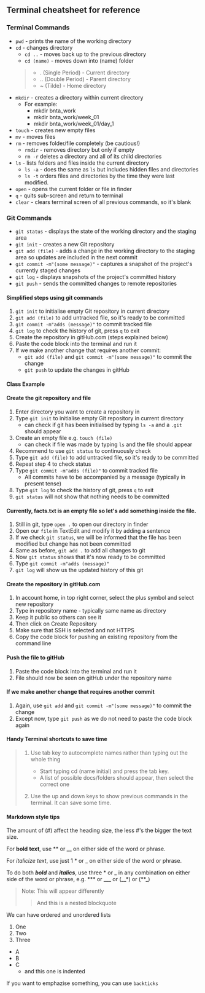 ## Terminal cheatsheet for reference

### Terminal Commands

* `pwd` - prints the name of the working directory
* `cd` - changes directory
  * `cd ..` - moves back up to the previous directory
  * `cd (name)` - moves down into (name) folder
  >  * . (Single Period) - Current directory
  >  * .. (Double Period) - Parent directory
  >  * ~ (Tilde) - Home directory
* `mkdir` - creates a directory within current directory
  * For example:
    * mkdir bnta_work
    * mkdir bnta_work/week_01
    * mkdir bnta_work/week_01/day_1
* `touch` - creates new empty files
* `mv` - moves files
* `rm` - removes folder/file completely (be cautious!)
  * `rmdir` - removes directory but only if empty
  * `rm -r` deletes a directory and all of its child directories
* `ls` - lists folders and files inside the current directory
  * `ls -a` - does the same as `ls` but includes hidden files and directories
  * `ls -t` orders files and directories by the time they were last modified.
* `open` - opens the current folder or file in finder
* `q` - quits sub-screen and return to terminal
* `clear` - clears terminal screen of all previous commands, so it's blank


### Git Commands

* `git status` - displays the state of the working directory and the staging area
* `git init` - creates a new Git repository
* `git add (file)` - adds a change in the working directory to the staging area so updates are included in the next commit 
* `git commit -m"(some message)"` - captures a snapshot of the project's currently staged changes
* `git log` - displays snapshots of the project's committed history
* `git push` - sends the committed changes to remote repositories

#### Simplified steps using git commands

1. `git init` to initialise empty Git repository in current directory
2. `git add (file)` to add untracked file, so it's ready to be committed
3. `git commit -m"adds (message)"` to commit tracked file
4. `git log` to check the history of git, press `q` to exit
5. Create the repository in gitHub.com (steps explained below)
6. Paste the code block into the terminal and run it
7. If we make another change that requires another commit:
   * `git add (file)` and `git commit -m"(some message)"` to commit the change
   * `git push` to update the changes in gitHub

#### Class Example
#### Create the git repository and file

1. Enter directory you want to create a repository in
2. Type `git init` to initialise empty Git repository in current directory
   * can check if git has been initialised by typing `ls -a` and a `.git` should appear
3. Create an empty file e.g. `touch (file)`
   * can check if file was made by typing `ls` and the file should appear
4. Recommend to use `git status` to continuously check
5. Type `git add (file)` to add untracked file, so it's ready to be committed
6. Repeat step 4 to check status
7. Type `git commit -m"adds (file)"` to commit tracked file
   * All commits have to be accompanied by a message (typically in present tense)
8. Type `git log` to check the history of git, press `q` to exit
9. `git status` will not show that nothing needs to be committed

#### Currently, facts.txt is an empty file so let's add something inside the file.

1. Still in git, type `open .` to open our directory in finder
2. Open our `file` in TextEdit and modify it by adding a sentence
3. If we check `git status`, we will be informed that the file has been modified but change has not been committed
4. Same as before, `git add .` to add all changes to git
5. Now `git status` shows that it's now ready to be committed
6. Type `git commit -m"adds (message)"`
7. `git log` will show us the updated history of this git

#### Create the repository in gitHub.com

1. In account home, in top right corner, select the plus symbol and select new repository
2. Type in repository name - typically same name as directory
3. Keep it public so others can see it
4. Then click on Create Repository
5. Make sure that SSH is selected and not HTTPS
6. Copy the code block for pushing an existing repository from the command line

#### Push the file to gitHub

1. Paste the code block into the terminal and run it
2. File should now be seen on gitHub under the repository name

#### If we make another change that requires another commit

1. Again, use `git add` and `git commit -m"(some message)"` to commit the change
2. Except now, type `git push` as we do not need to paste the code block again



#### Handy Terminal shortcuts to save time

> 1. Use tab key to autocomplete names rather than typing out the whole thing
>    * Start typing cd (name initial) and press the tab key. 
>    * A list of possible docs/folders should appear, then select the correct one
>
> 2. Use the up and down keys to show previous commands in the terminal. It can save some time.



#### Markdown style tips

The amount of (#) affect the heading size, the less #'s the bigger the text size.

For **bold** __text__, use ** or __ on either side of the word or phrase.

For *italicize* _text_, use just 1 * or _ on either side of the word or phrase.

To do both ***bold*** and ___italics___, use three * or _ in any combination on either side of the word or phrase,
e.g. *** or ___ or (__*) or (**_)

> Note: This will appear differently
>> And this is a nested blockquote

We can have ordered and unordered lists
1. One
2. Two
3. Three

* A
* B
* C
  + and this one is indented

If you want to emphazise something, you can use `backticks` 


